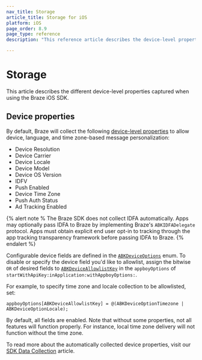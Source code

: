 ```yaml
---
nav_title: Storage
article_title: Storage for iOS
platform: iOS
page_order: 8.9
page_type: reference
description: "This reference article describes the device-level properties captured by the Braze iOS SDK."

---
```


# Storage

This article describes the different device-level properties captured when using the Braze iOS SDK.

## Device properties

By default, Braze will collect the following [device-level properties](https://github.com/Appboy/appboy-ios-sdk/blob/16e893f2677af7de905b927505d4101c6fb2091d/AppboyKit/headers/AppboyKitLibrary/Appboy.h#L181) to allow device, language, and time zone-based message personalization:

* Device Resolution
* Device Carrier
* Device Locale
* Device Model
* Device OS Version
* IDFV
* Push Enabled
* Device Time Zone
* Push Auth Status
* Ad Tracking Enabled

{% alert note %
The Braze SDK does not collect IDFA automatically. Apps may optionally pass IDFA to Braze by implementing Braze's `ABKIDFADelegate` protocol. Apps must obtain explicit end user opt-in to tracking through the app tracking transparency framework before passing IDFA to Braze.
{% endalert %}

Configurable device fields are defined in the [`ABKDeviceOptions`](https://github.com/Appboy/appboy-ios-sdk/blob/4390e9eac8401bccdb81b053fa54eb87b1f6fcaa/Appboy-tvOS-SDK/AppboyTVOSKit.framework/Headers/Appboy.h#L179) enum. To disable or specify the device field you'd like to allowlist, assign the bitwise `OR` of desired fields to [`ABKDeviceAllowlistKey`](https://github.com/Appboy/appboy-ios-sdk/blob/fed071000722673754da288cace15c1ff8aca432/AppboyKit/include/Appboy.h#L148) in the `appboyOptions` of `startWithApiKey:inApplication:withAppboyOptions:`.

For example, to specify time zone and locale collection to be allowlisted, set:
```
appboyOptions[ABKDeviceAllowlistKey] = @(ABKDeviceOptionTimezone | ABKDeviceOptionLocale);
```

By default, all fields are enabled. Note that without some properties, not all features will function properly. For instance, local time zone delivery will not function without the time zone.

To read more about the automatically collected device properties, visit our [SDK Data Collection]({{site.baseurl}}/user_guide/data_and_analytics/user_data_collection/sdk_data_collection/) article. 
